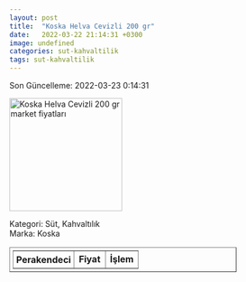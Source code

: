 ```yaml
---
layout: post
title:  "Koska Helva Cevizli 200 gr"
date:   2022-03-22 21:14:31 +0300
image: undefined
categories: sut-kahvaltilik
tags: sut-kahvaltilik
---
```


Son Güncelleme: 2022-03-23 0:14:31

<img src="undefined" width="200" alt="Koska Helva Cevizli 200 gr market fiyatları" />

Kategori: Süt, Kahvaltılık
<br />
Marka: Koska

<table border="1" style="padding: 5px;width:80%;">
  <tr>
    <td style="padding: 5px;"><strong>Perakendeci</strong></td>
    <td><strong>Fiyat</strong></td>
    <td><strong>İşlem</strong></td>
  </tr>
  
</table>
